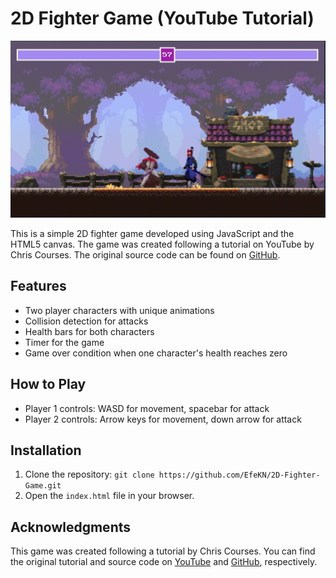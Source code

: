 # 2D Fighter Game (YouTube Tutorial)

![Game-Overview](https://github.com/EfeKN/2D-Fighter-Game/blob/main/img/overview.gif)

This is a simple 2D fighter game developed using JavaScript and the HTML5 canvas. The game was created following a tutorial on YouTube by Chris Courses. The original source code can be found on [GitHub](https://github.com/chriscourses/fighting-game).

## Features

- Two player characters with unique animations
- Collision detection for attacks
- Health bars for both characters
- Timer for the game
- Game over condition when one character's health reaches zero

## How to Play

- Player 1 controls: WASD for movement, spacebar for attack
- Player 2 controls: Arrow keys for movement, down arrow for attack

## Installation

1. Clone the repository: `git clone https://github.com/EfeKN/2D-Fighter-Game.git`
2. Open the `index.html` file in your browser.

## Acknowledgments

This game was created following a tutorial by Chris Courses. You can find the original tutorial and source code on [YouTube](https://www.youtube.com/watch?v=vyqbNFMDRGQ) and [GitHub](https://github.com/chriscourses/fighting-game), respectively.
